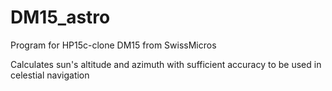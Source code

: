 # DM15_astro
Program for HP15c-clone DM15 from SwissMicros

Calculates sun's altitude and azimuth with sufficient accuracy to be used in celestial navigation
